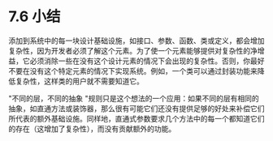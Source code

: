 # 7.6 小结

添加到系统中的每一块设计基础设施，如接口、参数、函数、类或定义，都会增加复杂性，因为开发者必须了解这个元素。为了使一个元素能够提供对复杂性的净增益，它必须消除一些在没有这个设计元素的情况下会出现的复杂性。否则，你最好不要在没有这个特定元素的情况下实现系统。例如，一个类可以通过封装功能来降低复杂性，这样类的用户就不需要知道它。

"不同的层，不同的抽象 "规则只是这个想法的一个应用：如果不同的层有相同的抽象，如直通方法或装饰器，那么很有可能它们还没有提供足够的好处来补偿它们所代表的额外基础设施。同样地，直通式参数要求几个方法中的每一个都知道它们的存在（这增加了复杂性），而没有贡献额外的功能。
